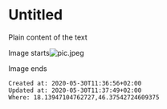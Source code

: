 # Untitled
Plain content of the text

Image starts![pic.jpeg](./_resources/untitled.resources/pic.jpeg)

Image ends

    Created at: 2020-05-30T11:36:56+02:00
    Updated at: 2020-05-30T11:37:49+02:00
    Where: 18.13947104762727,46.37542724609375


